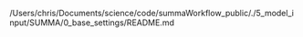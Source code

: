 /Users/chris/Documents/science/code/summaWorkflow_public/./5_model_input/SUMMA/0_base_settings/README.md